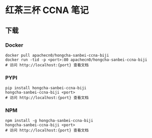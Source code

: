 # 红茶三杯 CCNA 笔记

## 下载

### Docker

```
docker pull apachecn0/hongcha-sanbei-ccna-biji
docker run -tid -p <port>:80 apachecn0/hongcha-sanbei-ccna-biji
# 访问 http://localhost:{port} 查看文档
```

### PYPI

```
pip install hongcha-sanbei-ccna-biji
hongcha-sanbei-ccna-biji <port>
# 访问 http://localhost:{port} 查看文档
```

### NPM

```
npm install -g hongcha-sanbei-ccna-biji
hongcha-sanbei-ccna-biji <port>
# 访问 http://localhost:{port} 查看文档
```